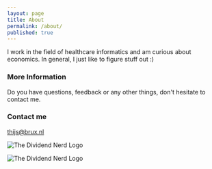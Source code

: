 ```yaml
---
layout: page
title: About
permalink: /about/
published: true
---
```


I work in the field of healthcare informatics and am curious about economics. In general, I just like to figure stuff out :)

### More Information

Do you have questions, feedback or any other things, don't hesitate to contact me.

### Contact me

[thijs@brux.nl](mailto:thijs@brux.nl)

![The Dividend Nerd Logo]({{site.baseurl}}/master/images/logo-2.png)

![The Dividend Nerd Logo]({{site.baseurl}}/images/logo-2.png)
